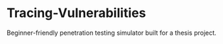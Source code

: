# Tracing-Vulnerabilities
Beginner-friendly penetration testing simulator built for a thesis project.
